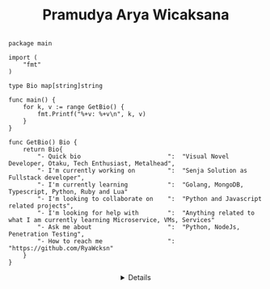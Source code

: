 <h1 align="center"> Pramudya Arya Wicaksana </h1>

```golang

package main

import (
	"fmt"
)

type Bio map[string]string

func main() {
	for k, v := range GetBio() {
		fmt.Printf("%+v: %+v\n", k, v)
	}
}

func GetBio() Bio {
	return Bio{
		"- Quick bio                        ":  "Visual Novel Developer, Otaku, Tech Enthusiast, Metalhead",
		"- I'm currently working on         ":  "Senja Solution as Fullstack developer",
		"- I'm currently learning           ":  "Golang, MongoDB, Typescript, Python, Ruby and Lua"
		"- I'm looking to collaborate on    ":  "Python and Javascript related projects",
		"- I'm looking for help with        ":  "Anything related to what I am currently learning Microservice, VMs, Services"
		"- Ask me about                     ":  "Python, NodeJs, Penetration Testing",
		"- How to reach me                  ":  "https://github.com/RyaWcksn"
	}
}
```

<details align="center">

<img align="right" src="https://github-readme-stats.vercel.app/api?username=RyaWcksn&show_icons=true&hide_rank=true">

### Hello, thanks for visiting my Github account! 👋

About myself, my name is Pramudya Arya Wicaksana, i'm Fullstack Developer at Software house in Bandung city, Indonesia  
I'm currently dive into Golang and Microservices projects, also i'm self learning DevOps and Cloud Computing architecture  
I'm also a Computer Science university student starting at September 2022  
Feel free to reach me on [Email](mailto:pram.aryawcksn@protonmail.ch "Arya's Email"), [Twitter](https://twitter.com/ryawcksn "Arya's Twitter"), or [Linkedin](https://www.linkedin.com/in/arya-wicaksana-995607178/ "Arya's Linkedin")

</details>
